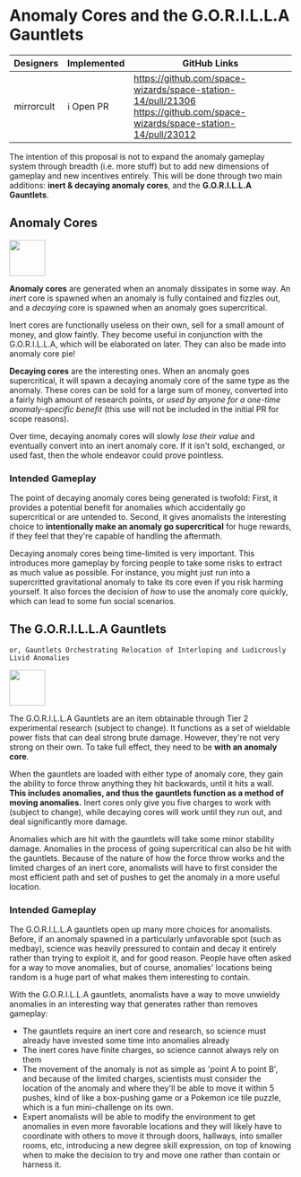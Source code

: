 # Anomaly Cores and the G.O.R.I.L.L.A Gauntlets

| Designers | Implemented | GitHub Links |
|---|---|---|
| mirrorcult | :information_source: Open PR | https://github.com/space-wizards/space-station-14/pull/21306 https://github.com/space-wizards/space-station-14/pull/23012 |

The intention of this proposal is not to expand the anomaly gameplay system through breadth (i.e. more stuff) but to add new dimensions of gameplay and new incentives entirely. This will be done through two main additions: **inert & decaying anomaly cores**, and the **G.O.R.I.L.L.A Gauntlets**.

## Anomaly Cores

<img src="https://tgstation13.org/wiki/images/b/b4/Flux_core.gif" width=64 height=64 style="image-rendering: pixelated"/>

**Anomaly cores** are generated when an anomaly dissipates in some way. An *inert* core is spawned when an anomaly is fully contained and fizzles out, and a *decaying* core is spawned when an anomaly goes supercritical.

Inert cores are functionally useless on their own, sell for a small amount of money, and glow faintly. They become useful in conjunction with the G.O.R.I.L.L.A, which will be elaborated on later. They can also be made into anomaly core pie!

**Decaying cores** are the interesting ones. When an anomaly goes supercritical, it will spawn a decaying anomaly core of the same type as the anomaly. These cores can be sold for a large sum of money, converted into a fairly high amount of research points, or *used by anyone for a one-time anomaly-specific benefit* (this use will not be included in the initial PR for scope reasons).

Over time, decaying anomaly cores will slowly *lose their value* and eventually convert into an inert anomaly core. If it isn't sold, exchanged, or used fast, then the whole endeavor could prove pointless.

### Intended Gameplay

The point of decaying anomaly cores being generated is twofold: First, it provides a potential benefit for anomalies which accidentally go supercritical or are untended to. Second, it gives anomalists the interesting choice to **intentionally make an anomaly go supercritical** for huge rewards, if they feel that they're capable of handling the aftermath.

Decaying anomaly cores being time-limited is very important. This introduces more gameplay by forcing people to take some risks to extract as much value as possible. For instance, you might just run into a supercritted gravitational anomaly to take its core even if you risk harming yourself. It also forces the decision of *how* to use the anomaly core quickly, which can lead to some fun social scenarios.

## The G.O.R.I.L.L.A Gauntlets

```admonish info
or, Gauntlets Orchestrating Relocation of Interloping and Ludicrously Livid Anomalies
```

<img src="https://tgstation13.org/wiki/images/a/a3/Powerfist.png" width=64 height=64 style="image-rendering: pixelated"/>

The G.O.R.I.L.L.A Gauntlets are an item obtainable through Tier 2 experimental research (subject to change). It functions as a set of wieldable power fists that can deal strong brute damage. However, they're not very strong on their own. To take full effect, they need to be **with an anomaly core**.

When the gauntlets are loaded with either type of anomaly core, they gain the ability to force throw anything they hit backwards, until it hits a wall. **This includes anomalies, and thus the gauntlets function as a method of moving anomalies.** Inert cores only give you five charges to work with (subject to change), while decaying cores will work until they run out, and deal significantly more damage.

Anomalies which are hit with the gauntlets will take some minor stability damage. Anomalies in the process of going supercritical can also be hit with the gauntlets. Because of the nature of how the force throw works and the limited charges of an inert core, anomalists will have to first consider the most efficient path and set of pushes to get the anomaly in a more useful location.

### Intended Gameplay

The G.O.R.I.L.L.A gauntlets open up many more choices for anomalists. Before, if an anomaly spawned in a particularly unfavorable spot (such as medbay), science was heavily pressured to contain and decay it entirely rather than trying to exploit it, and for good reason. People have often asked for a way to move anomalies, but of course, anomalies' locations being random is a huge part of what makes them interesting to contain.

With the G.O.R.I.L.L.A gauntlets, anomalists have a way to move unwieldy anomalies in an interesting way that generates rather than removes gameplay:
- The gauntlets require an inert core and research, so science must already have invested some time into anomalies already
- The inert cores have finite charges, so science cannot always rely on them
- The movement of the anomaly is not as simple as 'point A to point B', and because of the limited charges, scientists must consider the location of the anomaly and where they'll be able to move it within 5 pushes, kind of like a box-pushing game or a Pokemon ice tile puzzle, which is a fun mini-challenge on its own. 
- Expert anomalists will be able to modify the environment to get anomalies in even more favorable locations and they will likely have to coordinate with others to move it through doors, hallways, into smaller rooms, etc, introducing a new degree skill expression, on top of knowing when to make the decision to try and move one rather than contain or harness it.
